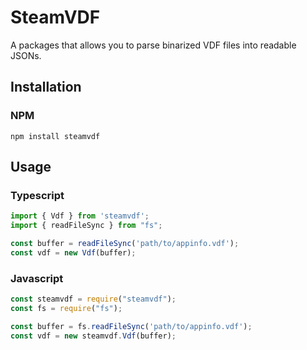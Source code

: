 # SteamVDF

A packages that allows you to parse binarized VDF files into readable JSONs.

## Installation

### NPM

`npm install steamvdf`

## Usage

### Typescript

```ts
import { Vdf } from 'steamvdf';
import { readFileSync } from "fs";

const buffer = readFileSync('path/to/appinfo.vdf');
const vdf = new Vdf(buffer);
```

### Javascript

```js
const steamvdf = require("steamvdf");
const fs = require("fs");

const buffer = fs.readFileSync('path/to/appinfo.vdf');
const vdf = new steamvdf.Vdf(buffer);
```
